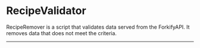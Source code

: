 # RecipeValidator

RecipeRemover is a script that validates data served from the ForkifyAPI.
It removes data that does not meet the criteria.

---
